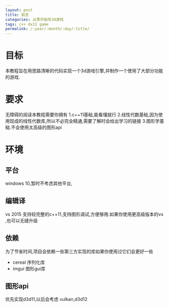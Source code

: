 ```yaml
---
layout: post
title: 前言
categories: 从零开始写3d游戏
tags: c++ dx11 game
permalink: /:year/:month/:day/:title/
---
```


# 目标

本教程旨在用思路清晰的代码实现一个3d游戏引擎,并制作一个使用了大部分功能的游戏.

# 要求

无障碍的阅读本教程需要你拥有
1.c++11基础,能看懂就行
2.线性代数基础,因为使用现成的线性代数库,所以不必完全精通,需要了解时会给出学习的链接
3.图形学基础.不会使用太高级的图形api

# 环境

## 平台

windows 10,暂时不考虑其他平台,

## 编辑译

vs 2015 支持较完整的c++11,支持图形调试,方便够用.如果你使用更高级版本的vs ,也可以无缝升级

## 依赖

为了节省时间,项目会依赖一些第三方实现的库如果你使用过它们会更好一些

- cereal 序列化库
- imgui 图形gui库

## 图形api

优先实现d3d11,以后会考虑 vulkan,d3d12